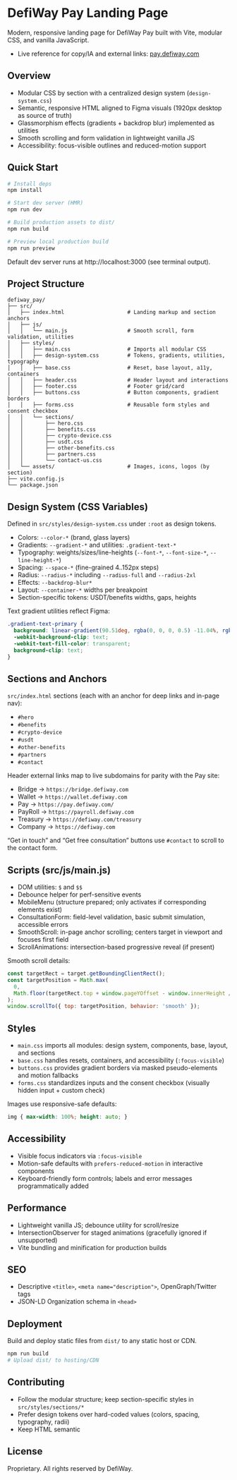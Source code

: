 # DefiWay Pay Landing Page

Modern, responsive landing page for DefiWay Pay built with Vite, modular CSS, and vanilla JavaScript.

- Live reference for copy/IA and external links: [pay.defiway.com](https://pay.defiway.com/)

## Overview

- Modular CSS by section with a centralized design system (`design-system.css`)
- Semantic, responsive HTML aligned to Figma visuals (1920px desktop as source of truth)
- Glassmorphism effects (gradients + backdrop blur) implemented as utilities
- Smooth scrolling and form validation in lightweight vanilla JS
- Accessibility: focus-visible outlines and reduced-motion support

## Quick Start

```bash
# Install deps
npm install

# Start dev server (HMR)
npm run dev

# Build production assets to dist/
npm run build

# Preview local production build
npm run preview
```

Default dev server runs at http://localhost:3000 (see terminal output).

## Project Structure

```
defiway_pay/
├── src/
│   ├── index.html                    # Landing markup and section anchors
│   ├── js/
│   │   └── main.js                   # Smooth scroll, form validation, utilities
│   ├── styles/
│   │   ├── main.css                  # Imports all modular CSS
│   │   ├── design-system.css         # Tokens, gradients, utilities, typography
│   │   ├── base.css                  # Reset, base layout, a11y, containers
│   │   ├── header.css                # Header layout and interactions
│   │   ├── footer.css                # Footer grid/card
│   │   ├── buttons.css               # Button components, gradient borders
│   │   ├── forms.css                 # Reusable form styles and consent checkbox
│   │   └── sections/
│   │       ├── hero.css
│   │       ├── benefits.css
│   │       ├── crypto-device.css
│   │       ├── usdt.css
│   │       ├── other-benefits.css
│   │       ├── partners.css
│   │       └── contact-us.css
│   └── assets/                       # Images, icons, logos (by section)
├── vite.config.js
└── package.json
```

## Design System (CSS Variables)

Defined in `src/styles/design-system.css` under `:root` as design tokens.

- Colors: `--color-*` (brand, glass layers)
- Gradients: `--gradient-*` and utilities: `.gradient-text-*`
- Typography: weights/sizes/line-heights (`--font-*`, `--font-size-*`, `--line-height-*`)
- Spacing: `--space-*` (fine-grained 4..152px steps)
- Radius: `--radius-*` including `--radius-full` and `--radius-2xl`
- Effects: `--backdrop-blur*`
- Layout: `--container-*` widths per breakpoint
- Section-specific tokens: USDT/benefits widths, gaps, heights

Text gradient utilities reflect Figma:

```css
.gradient-text-primary {
  background: linear-gradient(90.51deg, rgba(0, 0, 0, 0.5) -11.04%, rgba(72, 197, 199, 0) 100.36%), #FFFFFF;
  -webkit-background-clip: text;
  -webkit-text-fill-color: transparent;
  background-clip: text;
}
```

## Sections and Anchors

`src/index.html` sections (each with an anchor for deep links and in-page nav):

- `#hero`
- `#benefits`
- `#crypto-device`
- `#usdt`
- `#other-benefits`
- `#partners`
- `#contact`

Header external links map to live subdomains for parity with the Pay site:

- Bridge → `https://bridge.defiway.com`
- Wallet → `https://wallet.defiway.com`
- Pay → `https://pay.defiway.com/`
- PayRoll → `https://payroll.defiway.com`
- Treasury → `https://defiway.com/treasury`
- Company → `https://defiway.com`

“Get in touch” and “Get free consultation” buttons use `#contact` to scroll to the contact form.

## Scripts (src/js/main.js)

- DOM utilities: `$` and `$$`
- Debounce helper for perf-sensitive events
- MobileMenu (structure prepared; only activates if corresponding elements exist)
- ConsultationForm: field-level validation, basic submit simulation, accessible errors
- SmoothScroll: in-page anchor scrolling; centers target in viewport and focuses first field
- ScrollAnimations: intersection-based progressive reveal (if present)

Smooth scroll details:

```js
const targetRect = target.getBoundingClientRect();
const targetPosition = Math.max(
  0,
  Math.floor(targetRect.top + window.pageYOffset - window.innerHeight / 2 + targetRect.height / 2)
);
window.scrollTo({ top: targetPosition, behavior: 'smooth' });
```

## Styles

- `main.css` imports all modules: design system, components, base, layout, and sections
- `base.css` handles resets, containers, and accessibility (`:focus-visible`)
- `buttons.css` provides gradient borders via masked pseudo-elements and motion fallbacks
- `forms.css` standardizes inputs and the consent checkbox (visually hidden input + custom check)

Images use responsive-safe defaults:

```css
img { max-width: 100%; height: auto; }
```

## Accessibility

- Visible focus indicators via `:focus-visible`
- Motion-safe defaults with `prefers-reduced-motion` in interactive components
- Keyboard-friendly form controls; labels and error messages programmatically added

## Performance

- Lightweight vanilla JS; debounce utility for scroll/resize
- IntersectionObserver for staged animations (gracefully ignored if unsupported)
- Vite bundling and minification for production builds

## SEO

- Descriptive `<title>`, `<meta name="description">`, OpenGraph/Twitter tags
- JSON-LD Organization schema in `<head>`

## Deployment

Build and deploy static files from `dist/` to any static host or CDN.

```bash
npm run build
# Upload dist/ to hosting/CDN
```


## Contributing

- Follow the modular structure; keep section-specific styles in `src/styles/sections/*`
- Prefer design tokens over hard-coded values (colors, spacing, typography, radii)
- Keep HTML semantic

## License

Proprietary. All rights reserved by DefiWay.
